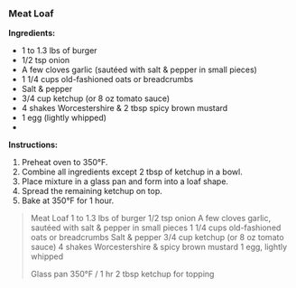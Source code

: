 ### Meat Loaf

**Ingredients:**
- 1 to 1.3 lbs of burger
- 1/2 tsp onion
- A few cloves garlic (sautéed with salt & pepper in small pieces)
- 1 1/4 cups old-fashioned oats or breadcrumbs
- Salt & pepper
- 3/4 cup ketchup (or 8 oz tomato sauce)
- 4 shakes Worcestershire & 2 tbsp spicy brown mustard
- 1 egg (lightly whipped)
-

**Instructions:**
1. Preheat oven to 350°F.
2. Combine all ingredients except 2 tbsp of ketchup in a bowl.
3. Place mixture in a glass pan and form into a loaf shape.
4. Spread the remaining ketchup on top.
5. Bake at 350°F for 1 hour.

> Meat Loaf
> 1 to 1.3 lbs of burger
> 1/2 tsp onion
> A few cloves garlic, sautéed with salt & pepper in small pieces
> 1 1/4 cups old-fashioned oats or breadcrumbs
> Salt & pepper
> 3/4 cup ketchup (or 8 oz tomato sauce)
> 4 shakes Worcestershire & spicy brown mustard
> 1 egg, lightly whipped
>
> Glass pan
> 350°F / 1 hr
> 2 tbsp ketchup for topping
